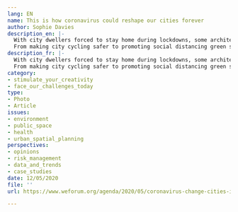 ```yaml
---
lang: EN
name: This is how coronavirus could reshape our cities forever
author: Sophie Davies
description_en: |-
  With city dwellers forced to stay home during lockdowns, some architects are rethinking urban infrastructure to promote a more local lifestyle and help people adapt to a post-pandemic world. "The benefits of a well-planned compact city include shorter commute times, cleaner air, and reduced noise and the consumption of fossil fuels and energy."
  From making city cycling safer to promoting social distancing green spaces, these are the changes we could see in the coming years.
description_fr: |-
  With city dwellers forced to stay home during lockdowns, some architects are rethinking urban infrastructure to promote a more local lifestyle and help people adapt to a post-pandemic world. "The benefits of a well-planned compact city include shorter commute times, cleaner air, and reduced noise and the consumption of fossil fuels and energy."
  From making city cycling safer to promoting social distancing green spaces, these are the changes we could see in the coming years.
category:
- stimulate_your_creativity
- face_our_challenges_today
type:
- Photo
- Article
issues:
- environment
- public_space
- health
- urban_spatial_planning
perspectives:
- opinions
- risk_management
- data_and_trends
- case_studies
date: 12/05/2020
file: ''
url: https://www.weforum.org/agenda/2020/05/coronavirus-change-cities-infrastructure

---
```

